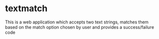 # textmatch
This is a web application which accepts two text strings, matches them based on the match option chosen by user and provides a success/failure code
